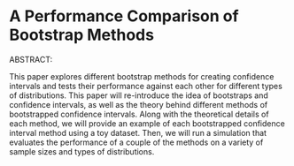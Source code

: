 # A Performance Comparison of Bootstrap Methods


ABSTRACT: 

This paper explores different bootstrap methods for creating confidence intervals and tests their performance against each other for different types of distributions. This paper will re-introduce the idea of bootstraps and confidence intervals, as well as the theory behind different methods of bootstrapped confidence intervals. Along with the theoretical details of each method, we will provide an example of each bootstrapped confidence interval method using a toy dataset. Then, we will run a simulation that evaluates the performance of a couple of the methods on a variety of sample sizes and types of distributions. 
